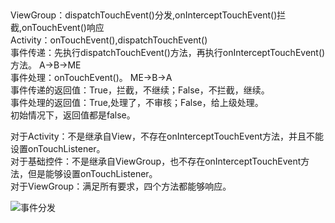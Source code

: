 ##  
ViewGroup：dispatchTouchEvent()分发,onInterceptTouchEvent()拦截,onTouchEvent()响应  
Activity：onTouchEvent(),dispatchTouchEvent()  
事件传递：先执行dispatchTouchEvent()方法，再执行onInterceptTouchEvent()方法。 A→B→ME  
事件处理：onTouchEvent()。 ME→B→A  
事件传递的返回值：True，拦截，不继续；False，不拦截，继续。  
事件处理的返回值：True,处理了，不审核；False，给上级处理。  
初始情况下，返回值都是false。  

对于Activity：不是继承自View，不存在onInterceptTouchEvent方法，并且不能设置onTouchListener。  
对于基础控件：不是继承自ViewGroup，也不存在onInterceptTouchEvent方法，但是能够设置onTouchListener。  
对于ViewGroup：满足所有要求，四个方法都能够响应。  

![事件分发](http://img.blog.csdn.net/20150722124421994)
